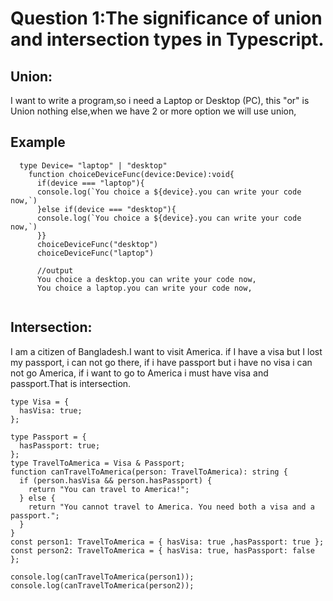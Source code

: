 # Question 1:The significance of union and intersection types in Typescript.

## Union: 
I want to write a program,so i need a Laptop or Desktop (PC), this "or" is Union nothing else,when we have 2 or more option we will use union,

## Example

```tsx
  type Device= "laptop" | "desktop"
    function choiceDeviceFunc(device:Device):void{
      if(device === "laptop"){
      console.log(`You choice a ${device}.you can write your code now,`)
      }else if(device === "desktop"){
      console.log(`You choice a ${device}.you can write your code now,`)
      }}
      choiceDeviceFunc("desktop")
      choiceDeviceFunc("laptop")

      //output
      You choice a desktop.you can write your code now,
      You choice a laptop.you can write your code now,


```

## Intersection:
I am a citizen of Bangladesh.I want to visit America. if I have a visa but I lost my passport, i can not go there, if i have passport but i have no visa i can not go America, if i want to go to America i must have visa and passport.That is intersection.

```tsx
type Visa = {
  hasVisa: true;
};

type Passport = {
  hasPassport: true;
};
type TravelToAmerica = Visa & Passport;
function canTravelToAmerica(person: TravelToAmerica): string {
  if (person.hasVisa && person.hasPassport) {
    return "You can travel to America!";
  } else {
    return "You cannot travel to America. You need both a visa and a passport.";
  }
}
const person1: TravelToAmerica = { hasVisa: true ,hasPassport: true };
const person2: TravelToAmerica = { hasVisa: true, hasPassport: false };

console.log(canTravelToAmerica(person1)); 
console.log(canTravelToAmerica(person2)); 
```